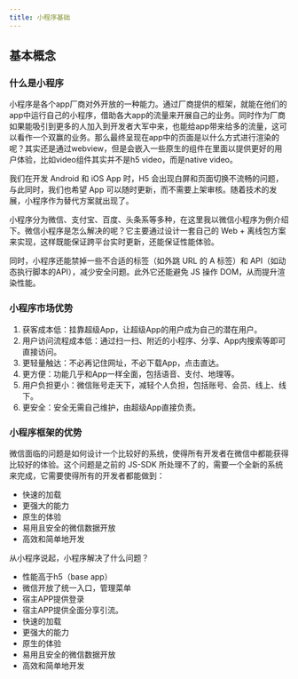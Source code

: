 ```yaml
---
title: 小程序基础
---
```


## 基本概念

### 什么是小程序

小程序是各个app厂商对外开放的一种能力。通过厂商提供的框架，就能在他们的app中运行自己的小程序，借助各大app的流量来开展自己的业务。同时作为厂商如果能吸引到更多的人加入到开发者大军中来，也能给app带来给多的流量，这可以看作一个双赢的业务。那么最终呈现在app中的页面是以什么方式进行渲染的呢？其实还是通过webview，但是会嵌入一些原生的组件在里面以提供更好的用户体验，比如video组件其实并不是h5 video，而是native video。

我们在开发 Android 和 iOS App 时，H5 会出现白屏和页面切换不流畅的问题，与此同时，我们也希望 App 可以随时更新，而不需要上架审核。随着技术的发展，小程序作为替代方案就出现了。

小程序分为微信、支付宝、百度、头条系等多种，在这里我以微信小程序为例介绍下。微信小程序是怎么解决的呢？它主要通过设计一套自己的 Web + 离线包方案来实现，这样既能保证跨平台实时更新，还能保证性能体验。

同时，小程序还能禁掉一些不合适的标签（如外跳 URL 的 A 标签）和 API（如动态执行脚本的API），减少安全问题。此外它还能避免 JS 操作 DOM，从而提升渲染性能。

### 小程序市场优势

1. 获客成本低：挂靠超级App，让超级App的用户成为自己的潜在用户。
2. 用户访问流程成本低：通过扫一扫、附近的小程序、分享、App内搜索等即可直接访问。
3. 更轻量触达：不必再记住网址，不必下载App，点击直达。
4. 更方便：功能几乎和App一样全面，包括语音、支付、地理等。
5. 用户负担更小：微信账号走天下，减轻个人负担，包括账号、会员、线上、线下。
6. 更安全：安全无需自己维护，由超级App直接负责。

### 小程序框架的优势

微信面临的问题是如何设计一个比较好的系统，使得所有开发者在微信中都能获得比较好的体验。这个问题是之前的 JS-SDK 所处理不了的，需要一个全新的系统来完成，它需要使得所有的开发者都能做到：

- 快速的加载
- 更强大的能力
- 原生的体验
- 易用且安全的微信数据开放
- 高效和简单地开发

从小程序说起，小程序解决了什么问题？

- 性能高于h5（base app）
- 微信开放了统一入口，管理菜单
- 宿主APP提供登录
- 宿主APP提供全面分享引流。
- 快速的加载
- 更强大的能力
- 原生的体验
- 易用且安全的微信数据开放
- 高效和简单地开发
